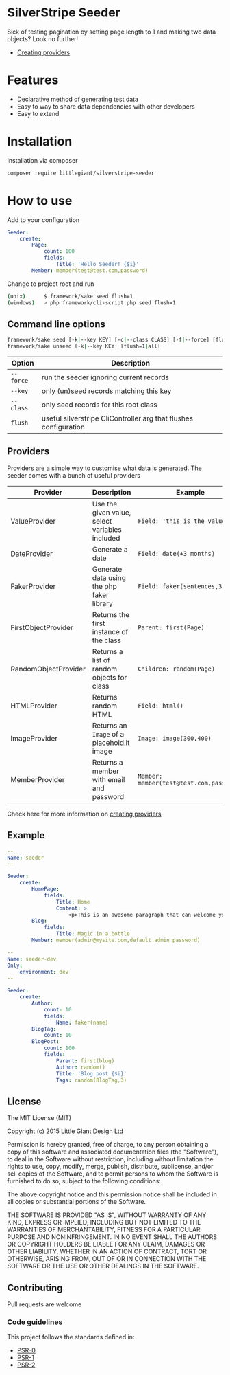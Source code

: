 SilverStripe Seeder
===================

Sick of testing pagination by setting page length to 1 and making two data objects? Look no further!

- [Creating providers](https://github.com/Little-Giant/silverstripe-seeder/blob/master/docs/providers.md)

# Features
-   Declarative method of generating test data
-   Easy to way to share data dependencies with other developers
-   Easy to extend

# Installation
Installation via composer

``` bash
composer require littlegiant/silverstripe-seeder
```

# How to use

Add to your configuration

``` yaml
Seeder:
    create:
        Page:
            count: 100
            fields:
                Title: 'Hello Seeder! {$i}'
        Member: member(test@test.com,password)
```

Change to project root and run

``` bash
(unix)      $ framework/sake seed flush=1
(windows)   > php framework/cli-script.php seed flush=1
```

## Command line options

``` bash
framework/sake seed [-k|--key KEY] [-c|--class CLASS] [-f|--force] [flush=1|all]
framework/sake unseed [-k|--key KEY] [flush=1|all]
```

Option|Description
------|-----------
`--force`|run the seeder ignoring current records
`--key`|only (un)seed records matching this key
`--class`|only seed records for this root class
`flush`|useful silverstripe CliController arg that flushes configuration


## Providers

Providers are a simple way to customise what data is generated. The seeder comes with a bunch of useful providers

Provider | Description | Example
-------- | ----------- | -------
ValueProvider | Use the given value, select variables included | `Field: 'this is the value'`
DateProvider | Generate a date | `Field: date(+3 months)`
FakerProvider | Generate data using the php faker library | `Field: faker(sentences,3)`
FirstObjectProvider | Returns the first instance of the class | `Parent: first(Page)`
RandomObjectProvider | Returns a list of random objects for class | `Children: random(Page)`
HTMLProvider | Returns random HTML | `Field: html()`
ImageProvider | Returns an `Image` of a [placehold.it](http://placehold.it) image | `Image: image(300,400)`
MemberProvider | Returns a member with email and password | `Member: member(test@test.com,password)`

Check here for more information on [creating providers](http://github.com/Little-Giant/silverstripe-seeder/docs/providers.md)

## Example

``` yaml
--
Name: seeder
--

Seeder:
    create:
        HomePage:
            fields:
                Title: Home
                Content: >
                    <p>This is an awesome paragraph that can welcome your visitors</p>
        Blog:
            fields:
                Title: Magic in a bottle
        Member: member(admin@mysite.com,default admin password)

--
Name: seeder-dev
Only:
    environment: dev
--

Seeder:
    create:
        Author:
            count: 10
            fields:
                Name: faker(name)
        BlogTag:
            count: 10
        BlogPost:
            count: 100
            fields:
                Parent: first(blog)
                Author: random()
                Title: 'Blog post {$i}'
                Tags: random(BlogTag,3)
```

## License

The MIT License (MIT)

Copyright (c) 2015 Little Giant Design Ltd

Permission is hereby granted, free of charge, to any person obtaining a copy of this software and associated documentation files (the "Software"), to deal in the Software without restriction, including without limitation the rights to use, copy, modify, merge, publish, distribute, sublicense, and/or sell copies of the Software, and to permit persons to whom the Software is furnished to do so, subject to the following conditions:

The above copyright notice and this permission notice shall be included in all copies or substantial portions of the Software.

THE SOFTWARE IS PROVIDED "AS IS", WITHOUT WARRANTY OF ANY KIND, EXPRESS OR IMPLIED, INCLUDING BUT NOT LIMITED TO THE WARRANTIES OF MERCHANTABILITY, FITNESS FOR A PARTICULAR PURPOSE AND NONINFRINGEMENT. IN NO EVENT SHALL THE AUTHORS OR COPYRIGHT HOLDERS BE LIABLE FOR ANY CLAIM, DAMAGES OR OTHER LIABILITY, WHETHER IN AN ACTION OF CONTRACT, TORT OR OTHERWISE, ARISING FROM, OUT OF OR IN CONNECTION WITH THE SOFTWARE OR THE USE OR OTHER DEALINGS IN THE SOFTWARE.

## Contributing

Pull requests are welcome

### Code guidelines

This project follows the standards defined in:

* [PSR-0](https://github.com/php-fig/fig-standards/blob/master/accepted/PSR-0.md)
* [PSR-1](https://github.com/php-fig/fig-standards/blob/master/accepted/PSR-1-basic-coding-standard.md)
* [PSR-2](https://github.com/php-fig/fig-standards/blob/master/accepted/PSR-2-coding-style-guide.md)

